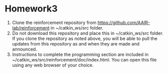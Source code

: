 
# Homework3<br />
                              
                              
1. Clone the reinforcement repository from https://github.com/AAIR-lab/reinforcement in
~/catkin_ws/src folder.<br />
2. Do not download this repository and place this in ~/catkin_ws/src folder. If you clone
the repository as noted above, you will be able to pull the updates from this repository as
and when they are made and announced.<br />
3. Instructions to complete the programming section are included in
~/catkin_ws/src/reinforcement/doc/index.html. You can open this file using any web browser
of your choice.
